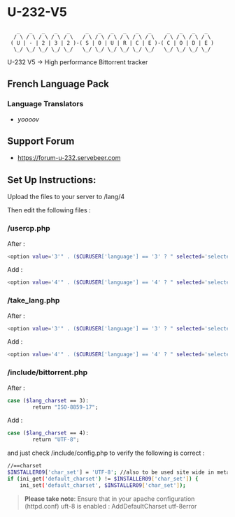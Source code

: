 # U-232-V5

```
   _   _   _   _   _     _   _   _   _   _   _     _   _   _   _	
  / \ / \ / \ / \ / \   / \ / \ / \ / \ / \ / \   / \ / \ / \ / \	
 ( U | - | 2 | 3 | 2 )-( S | O | U | R | C | E )-( C | O | D | E )	
  \_/ \_/ \_/ \_/ \_/   \_/ \_/ \_/ \_/ \_/ \_/   \_/ \_/ \_/ \_/	

```

U-232 V5 -> High performance Bittorrent tracker

## French Language Pack

### Language Translators

- *yoooov*

##	Support Forum

- <https://forum-u-232.servebeer.com>

## Set Up Instructions:


Upload the files to your server to /lang/4

Then edit the following files :

### /usercp.php

After :
```bash
<option value='3'" . ($CURUSER['language'] == '3' ? " selected='selected'" : "") . ">New</option>
```

Add :
```bash
<option value='4'" . ($CURUSER['language'] == '4' ? " selected='selected'" : "") . ">FR</option>;
```

### /take_lang.php

After :
```bash
<option value='3'" . ($CURUSER['language'] == '3' ? " selected='selected'" : "") . ">Rm</option>
```

Add :
```bash
<option value='4'" . ($CURUSER['language'] == '4' ? " selected='selected'" : "") . ">FR</option>";
```

### /include/bittorrent.php

After :
```bash
case ($lang_charset == 3):
        return "ISO-8859-17";
```

Add :
```bash
case ($lang_charset == 4):
		return "UTF-8";
```

and just check /include/config.php to verify the following is correct :
```bash
//==charset
$INSTALLER09['char_set'] = 'UTF-8'; //also to be used site wide in meta tags
if (ini_get('default_charset') != $INSTALLER09['char_set']) {
    ini_set('default_charset', $INSTALLER09['char_set']);
```

> **Please take note**:
> Ensure that in your apache configuration (httpd.conf) uft-8 is enabled :
> AddDefaultCharset utf-8error

